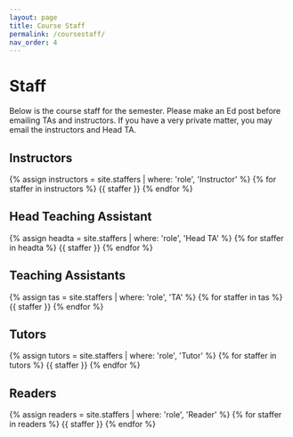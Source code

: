 ```yaml
---
layout: page
title: Course Staff
permalink: /coursestaff/
nav_order: 4
---
```


# Staff
Below is the course staff for the semester. Please make an Ed post before emailing TAs and instructors. If you have a very private matter, you may email the instructors and Head TA.

## Instructors

{% assign instructors = site.staffers | where: 'role', 'Instructor' %}
{% for staffer in instructors %}
{{ staffer }}
{% endfor %}

## Head Teaching Assistant

{% assign headta = site.staffers | where: 'role', 'Head TA' %}
{% for staffer in headta %}
{{ staffer }}
{% endfor %}

## Teaching Assistants

{% assign tas = site.staffers | where: 'role', 'TA' %}
{% for staffer in tas %}
{{ staffer }}
{% endfor %}

## Tutors

{% assign tutors = site.staffers | where: 'role', 'Tutor' %}
{% for staffer in tutors %}
{{ staffer }}
{% endfor %}

## Readers

{% assign readers = site.staffers | where: 'role', 'Reader' %}
{% for staffer in readers %}
{{ staffer }}
{% endfor %}